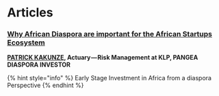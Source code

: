 # Articles

### [Why African Diaspora are important for the African Startups Ecosystem](https://medium.com/@pangea_a/why-african-diaspora-are-important-for-the-african-startups-ecosystem-49b2810adda7)
**[PATRICK KAKUNZE](https://www.linkedin.com/in/patrick-kakunze-900469b/), Actuary — Risk Management at KLP, PANGEA DIASPORA INVESTOR**

{% hint style="info" %}
Early Stage Investment in Africa from a diaspora Perspective
{% endhint %}
